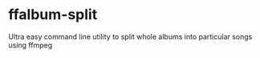 # ffalbum-split
Ultra easy command line utility to split whole albums into particular songs using ffmpeg
